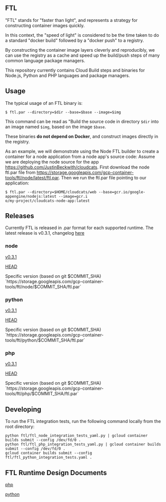 ## FTL

"FTL" stands for "faster than light", and represents a strategy for constructing container images quickly.

In this context, the "speed of light" is considered to be the time taken to do a standard "docker build" followed by a "docker push" to a registry.

By constructing the container image layers cleverly and reproducibly, we can use the registry as a cache and speed up the build/push steps of many common language package managers.

This repository currently contains Cloud Build steps and binaries for Node.js, Python and PHP languages and package managers.

## Usage

The typical usage of an FTL binary is:

```shell
$ ftl.par --directory=$dir --base=$base --image=$img
```

This command can be read as "Build the source code in directory `$dir` into an image named `$img`, based on the image `$base`.

These binaries **do not depend on Docker**, and construct images directly in the registry.

As an example, we will demonstrate using the Node FTL builder to create a container for a node application from a node app's source code:
Assume we are deploying the node source for the app https://github.com/JustinBeckwith/cloudcats.  First download the node ftl.par file from https://storage.googleapis.com/gcp-container-tools/ftl/node/latest/ftl.par.  Then we run the ftl.par file pointing to our application:
```shell
$ ftl.par --directory=$HOME/cloudcats/web --base=gcr.io/google-appengine/nodejs:latest --image=gcr.i
o/my-project/cloudcats-node-app:latest
```

## Releases
Currently FTL is released in .par format for each supported runtime.  The latest release is v0.3.1, changelog [here](https://github.com/GoogleCloudPlatform/runtimes-common/blob/master/ftl/CHANGELOG.md)

### node

[v0.3.1](https://storage.googleapis.com/gcp-container-tools/ftl/node/node-v0.3.1/ftl.par)

[HEAD](https://storage.googleapis.com/gcp-container-tools/ftl/node/latest/ftl.par)

Specific version (based on git $COMMIT_SHA)
`https://storage.googleapis.com/gcp-container-tools/ftl/node/$COMMIT_SHA/ftl.par`

### python

[v0.3.1](https://storage.googleapis.com/gcp-container-tools/ftl/node/python-v0.3.1/ftl.par)

[HEAD](https://storage.googleapis.com/gcp-container-tools/ftl/python/latest/ftl.par)

Specific version (based on git $COMMIT_SHA)
`https://storage.googleapis.com/gcp-container-tools/ftl/python/$COMMIT_SHA/ftl.par`

### php
[v0.3.1](https://storage.googleapis.com/gcp-container-tools/ftl/php/php-v0.3.1/ftl.par)

[HEAD](https://storage.googleapis.com/gcp-container-tools/ftl/php/latest/ftl.par)

Specific version (based on git $COMMIT_SHA)
`https://storage.googleapis.com/gcp-container-tools/ftl/php/$COMMIT_SHA/ftl.par`

## Developing
To run the FTL integration tests, run the following command locally from the root directory:

```shell
python ftl/ftl_node_integration_tests_yaml.py | gcloud container builds submit --config /dev/fd/0 .
python ftl/ftl_php_integration_tests_yaml.py | gcloud container builds submit --config /dev/fd/0 .
gcloud container builds submit --config ftl/ftl_python_integration_tests.yaml .
```

## FTL Runtime Design Documents
[php](https://docs.google.com/document/d/1AB255g8N-J7IYEbhmiTRf29Ox1afEgs3df8GK4NBhrk/edit?usp=sharing)

[python](https://docs.google.com/document/d/15JOk_IFgaXwTSdge7XlxzzXDVVWKqvI5vJVhtHRNp_k/edit?usp=sharing)
